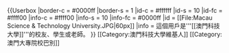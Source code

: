 {{Userbox
  |border-c = #0000ff
  |border-s = 1
  |id-c     = #ffffff
  |id-s     = 10
  |id-fc    = #ffff00
  |info-c   = #ffff00
  |info-s   = 10
  |info-fc  = #0000ff
  |id       = [[File:Macau Science & Technology University.JPG|60px]]
  |info     = 這個用戶是'''[[澳門科技大學]]'''的校友、學生或老師。
}}
<includeonly>[[Category:澳門科技大學維基人]]</includeonly>
[[Category:澳門大專院校巴別]]